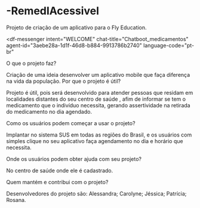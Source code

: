 # -RemedIAcessivel
Projeto de criação de um aplicativo para o Fly Education.

<script src="https://www.gstatic.com/dialogflow-console/fast/messenger/bootstrap.js?v=1"></script>
<df-messenger
  intent="WELCOME"
  chat-title="Chatboot_medicamentos"
  agent-id="3aebe28a-1d1f-46d8-b884-9913786b2740"
  language-code="pt-br"
></df-messenger>


O que o projeto faz?

Criação de uma ideia  desenvolver um aplicativo mobile  que faça diferença na vida da população.
Por que o projeto é útil?

Projeto é útil, pois será desenvolvido para atender pessoas que residam em localidades distantes do seu centro de saúde , afim de informar se tem o medicamento que o indivíduo necessita, gerando assertividade na retirada do medicamento no dia agendado.

Como os usuários podem começar a usar o projeto?

Implantar no sistema SUS  em todas as regiões do Brasil, e os usuários com simples clique  no seu aplicativo faça agendamento no dia e horário que necessita.

Onde os usuários podem obter ajuda com seu projeto?

No centro de saúde onde ele é cadastrado.

Quem mantém e contribui com o projeto?

Desenvolvedores do projeto são:
Alessandra;
Carolyne;
Jéssica;
Patrícia;
Rosana.

